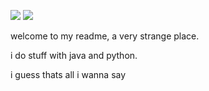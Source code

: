[![](https://img.shields.io/discord/885879905584295986)](https://discord.gg/M9y6PsQjBm)
[![](https://img.shields.io/github/followers/pwn3r1?style=social)](https://https://github.com/pwn3r1)

welcome to my readme, a very strange place.

i do stuff with java and python.

i guess thats all i wanna say
